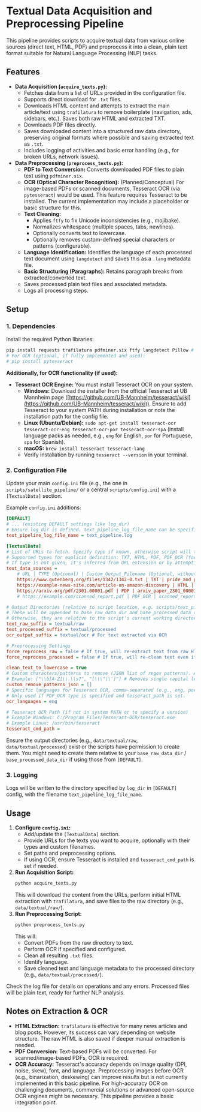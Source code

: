# Textual Data Acquisition and Preprocessing Pipeline

This pipeline provides scripts to acquire textual data from various online sources (direct text, HTML, PDF) and preprocess it into a clean, plain text format suitable for Natural Language Processing (NLP) tasks.

## Features

*   **Data Acquisition (`acquire_texts.py`):**
    *   Fetches data from a list of URLs provided in the configuration file.
    *   Supports direct download for `.txt` files.
    *   Downloads HTML content and attempts to extract the main article/text using `trafilatura` to remove boilerplate (navigation, ads, sidebars, etc.). Saves both raw HTML and extracted TXT.
    *   Downloads PDF files directly.
    *   Saves downloaded content into a structured raw data directory, preserving original formats where possible and saving extracted text as `.txt`.
    *   Includes logging of activities and basic error handling (e.g., for broken URLs, network issues).
*   **Data Preprocessing (`preprocess_texts.py`):**
    *   **PDF to Text Conversion:** Converts downloaded PDF files to plain text using `pdfminer.six`.
    *   **OCR (Optical Character Recognition):** (Planned/Conceptual) For image-based PDFs or scanned documents, Tesseract OCR (via `pytesseract`) would be used. This feature requires Tesseract to be installed. The current implementation may include a placeholder or basic structure for this.
    *   **Text Cleaning:**
        *   Applies `ftfy` to fix Unicode inconsistencies (e.g., mojibake).
        *   Normalizes whitespace (multiple spaces, tabs, newlines).
        *   Optionally converts text to lowercase.
        *   Optionally removes custom-defined special characters or patterns (configurable).
    *   **Language Identification:** Identifies the language of each processed text document using `langdetect` and saves this as a `.lang` metadata file.
    *   **Basic Structuring (Paragraphs):** Retains paragraph breaks from extracted/converted text.
    *   Saves processed plain text files and associated metadata.
    *   Logs all processing steps.

## Setup

### 1. Dependencies

Install the required Python libraries:

```bash
pip install requests trafilatura pdfminer.six ftfy langdetect Pillow # Pillow is a Tesseract dependency
# For OCR (optional, if fully implemented and used):
# pip install pytesseract
```

**Additionally, for OCR functionality (if used):**

*   **Tesseract OCR Engine:** You must install Tesseract OCR on your system.
    *   **Windows:** Download the installer from the official Tesseract at UB Mannheim page ([https://github.com/UB-Mannheim/tesseract/wiki](https://github.com/UB-Mannheim/tesseract/wiki)). Ensure to add Tesseract to your system PATH during installation or note the installation path for the config file.
    *   **Linux (Ubuntu/Debian):** `sudo apt-get install tesseract-ocr tesseract-ocr-eng tesseract-ocr-por tesseract-ocr-spa` (install language packs as needed, e.g., `eng` for English, `por` for Portuguese, `spa` for Spanish).
    *   **macOS:** `brew install tesseract tesseract-lang`
    *   Verify installation by running `tesseract --version` in your terminal.

### 2. Configuration File

Update your main `config.ini` file (e.g., the one in `scripts/satellite_pipeline/` or a central `scripts/config.ini`) with a `[TextualData]` section.

Example `config.ini` additions:

```ini
[DEFAULT]
# ... (existing DEFAULT settings like log_dir)
# Ensure log_dir is defined. text_pipeline_log_file_name can be specific.
text_pipeline_log_file_name = text_pipeline.log

[TextualData]
# List of URLs to fetch. Specify type if known, otherwise script will try to infer.
# Supported types for explicit definition: TXT, HTML, PDF, PDF_OCR (for PDFs that need OCR)
# If type is not given, it's inferred from URL extension or by attempting HTML/PDF parsing.
text_data_sources =
    # URL | TYPE (Optional) | Custom_Output_Filename (Optional, without extension)
    https://www.gutenberg.org/files/1342/1342-0.txt | TXT | pride_and_prejudice
    https://example-news-site.com/article-on-amazon-discovery | HTML | example_amazon_article
    https://arxiv.org/pdf/2301.00001.pdf | PDF | arxiv_paper_2301_00001
    # https://example.com/scanned_report.pdf | PDF_OCR | scanned_report_to_ocr

# Output Directories (relative to script location, e.g. scripts/text_pipeline/)
# These will be appended to base_raw_data_dir and base_processed_data_dir from [DEFAULT] if those exist
# Otherwise, they are relative to the script's current working directory.
text_raw_suffix = textual/raw
text_processed_suffix = textual/processed
ocr_output_suffix = textual/ocr # For text extracted via OCR

# Preprocessing Settings
force_reprocess_raw = false # If true, will re-extract text from raw HTML/PDF even if .txt exists in raw
force_reprocess_processed = false # If true, will re-clean text even if processed .txt exists

clean_text_to_lowercase = true
# Custom characters/patterns to remove (JSON list of regex patterns). Applied after basic cleaning.
# Example: ["\\b[A-Z]\\.\\s?", "[\\\"\\']"] # Removes single capital letters followed by dot; removes quotes
custom_remove_patterns_json = [] 
# Specific languages for Tesseract OCR, comma-separated (e.g., eng, por, spa)
# Only used if PDF_OCR type is specified and tesseract_path is set.
ocr_languages = eng

# Tesseract OCR Path (if not in system PATH or to specify a version)
# Example Windows: C:/Program Files/Tesseract-OCR/tesseract.exe
# Example Linux: /usr/bin/tesseract
tesseract_cmd_path = 
```

Ensure the output directories (e.g., `data/textual/raw`, `data/textual/processed`) exist or the scripts have permission to create them. You might need to create them relative to your `base_raw_data_dir` / `base_processed_data_dir` if using those from `[DEFAULT]`.

### 3. Logging

Logs will be written to the directory specified by `log_dir` in `[DEFAULT]` config, with the filename `text_pipeline_log_file_name`.

## Usage

1.  **Configure `config.ini`:**
    *   Add/update the `[TextualData]` section.
    *   Provide URLs for the texts you want to acquire, optionally with their types and custom filenames.
    *   Set paths and preprocessing options.
    *   If using OCR, ensure Tesseract is installed and `tesseract_cmd_path` is set if needed.
2.  **Run Acquisition Script:**
    ```bash
    python acquire_texts.py
    ```
    This will download the content from the URLs, perform initial HTML extraction with `trafilatura`, and save files to the raw directory (e.g., `data/textual/raw/`).
3.  **Run Preprocessing Script:**
    ```bash
    python preprocess_texts.py
    ```
    This will:
    *   Convert PDFs from the raw directory to text.
    *   Perform OCR if specified and configured.
    *   Clean all resulting `.txt` files.
    *   Identify language.
    *   Save cleaned text and language metadata to the processed directory (e.g., `data/textual/processed/`).

Check the log file for details on operations and any errors. Processed files will be plain text, ready for further NLP analysis.

## Notes on Extraction & OCR

*   **HTML Extraction:** `trafilatura` is effective for many news articles and blog posts. However, its success can vary depending on website structure. The raw HTML is also saved if deeper manual extraction is needed.
*   **PDF Conversion:** Text-based PDFs will be converted. For scanned/image-based PDFs, OCR is required.
*   **OCR Accuracy:** Tesseract's accuracy depends on image quality (DPI, noise, skew), font, and language. Preprocessing images before OCR (e.g., binarization, deskewing) can improve results but is not currently implemented in this basic pipeline. For high-accuracy OCR on challenging documents, commercial solutions or advanced open-source OCR engines might be necessary. This pipeline provides a basic integration point.
